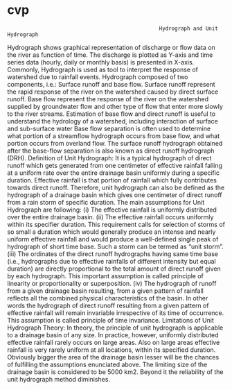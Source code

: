 # cvp
                                                     Hydrograph and Unit Hydrograph


Hydrograph shows graphical representation of discharge or flow data on the river as function of time. The discharge is plotted as Y-axis and time series data (hourly, daily or monthly basis) is presented in X-axis. Commonly, Hydrograph is used as tool to interpret the response of watershed due to rainfall events. Hydrograph composed of two components, i.e.: Surface runoff and base flow. Surface runoff represent the rapid response of the river on the watershed caused by direct surface runoff. Base flow represent the response of the river on the watershed supplied by groundwater flow and other type of flow that enter more slowly to the river streams. Estimation of base flow and direct runoff is useful to understand the hydrology of a watershed, including interaction of surface and sub-surface water
                      Base flow separation is often used to determine what portion of a streamflow   hydrograph occurs from base flow, and what portion occurs from overland flow. The surface runoff hydrograph obtained after the base-flow separation is also known as direct runoff hydrograph (DRH).
Definition of Unit Hydrograph:
It is a typical hydrograph of direct runoff which gets generated from one centimeter of effective rainfall falling at a uniform rate over the entire drainage basin uniformly during a specific duration. Effective rainfall is that portion of rainfall which fully contributes towards direct runoff. Therefore, unit hydrograph can also be defined as the hydrograph of a drainage basin which gives one centimeter of direct runoff from a rain storm of specific duration.
The main assumptions for Unit Hydrograph are following:
(i) The effective rainfall is uniformly distributed over the entire drainage basin.
(ii) The effective rainfall occurs uniformly within its specifier duration.
This requirement calls for selection of storms of so small a duration which would generally produce an intense and nearly uniform effective rainfall and would produce a well-defined single peak of hydrograph of short time base. Such a storm can be termed as “unit storm”.
(iii) The ordinates of the direct runoff hydrographs having same time base (i.e., hydrographs due to effective rainfalls of different intensity but equal duration) are directly proportional to the total amount of direct runoff given by each hydrograph. This important assumption is called principle of linearity or proportionality or superposition.
(iv) The hydrograph of runoff from a given drainage basin resulting, from a given pattern of rainfall reflects all the combined physical characteristics of the basin. In other words the hydrograph of direct runoff resulting from a given pattern of effective rainfall will remain invariable irrespective of its time of occurrence. This assumption is called principle of time invariance.
Limitations of Unit Hydrograph Theory:
 In theory, the principle of unit hydrograph is applicable to a drainage basin of any size. In practice, however, uniformly distributed effective rainfall rarely occurs on large areas. Also on large areas effective rainfall is very rarely uniform at all locations, within its specified duration. Obviously bigger the area of the drainage basin lesser will be the chances of fulfilling the assumptions enunciated above. The limiting size of the drainage basin is considered to be 5000 km2. Beyond it the reliability of the unit hydrograph method diminishes.



